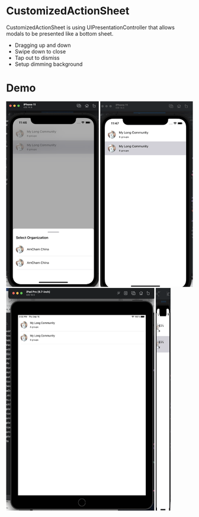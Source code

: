 # CustomizedActionSheet
CustomizedActionSheet is using UIPresentationController that allows modals to be presented like a bottom sheet.
- Dragging up and down
- Swipe down to close
- Tap out to dismiss
- Setup dimming background

# Demo

<img src="Gif/1.png" width="250" height="500">   <img src="Gif/1.gif" width="250" height="500">   
<img src="Gif/2.png" width="400" height="600"> 
<img src="Gif/1.gif" width="40" height="600">
